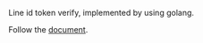 Line id token verify, implemented by using golang.

Follow the [document](https://developers.line.biz/en/docs/line-login/verify-id-token/).